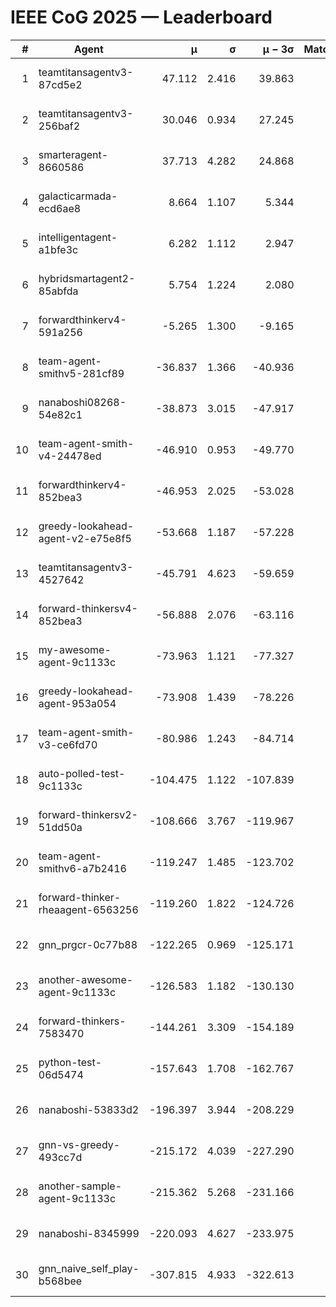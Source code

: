 # IEEE CoG 2025 — Leaderboard

| # | Agent | μ | σ | μ − 3σ | Matches | Updated |
|---:|---|---:|---:|---:|---:|---|
| 1 | teamtitansagentv3-87cd5e2 | 47.112 | 2.416 | 39.863 | 520 | 2025-08-26 22:45 |
| 2 | teamtitansagentv3-256baf2 | 30.046 | 0.934 | 27.245 | 640 | 2025-08-26 22:45 |
| 3 | smarteragent-8660586 | 37.713 | 4.282 | 24.868 | 420 | 2025-08-26 22:45 |
| 4 | galacticarmada-ecd6ae8 | 8.664 | 1.107 | 5.344 | 620 | 2025-08-26 22:45 |
| 5 | intelligentagent-a1bfe3c | 6.282 | 1.112 | 2.947 | 505 | 2025-08-26 22:45 |
| 6 | hybridsmartagent2-85abfda | 5.754 | 1.224 | 2.080 | 473 | 2025-08-26 22:45 |
| 7 | forwardthinkerv4-591a256 | -5.265 | 1.300 | -9.165 | 544 | 2025-08-26 22:45 |
| 8 | team-agent-smithv5-281cf89 | -36.837 | 1.366 | -40.936 | 600 | 2025-08-26 22:45 |
| 9 | nanaboshi08268-54e82c1 | -38.873 | 3.015 | -47.917 | 460 | 2025-08-26 22:45 |
| 10 | team-agent-smith-v4-24478ed | -46.910 | 0.953 | -49.770 | 460 | 2025-08-26 22:45 |
| 11 | forwardthinkerv4-852bea3 | -46.953 | 2.025 | -53.028 | 496 | 2025-08-26 22:45 |
| 12 | greedy-lookahead-agent-v2-e75e8f5 | -53.668 | 1.187 | -57.228 | 500 | 2025-08-26 22:45 |
| 13 | teamtitansagentv3-4527642 | -45.791 | 4.623 | -59.659 | 480 | 2025-08-26 22:45 |
| 14 | forward-thinkersv4-852bea3 | -56.888 | 2.076 | -63.116 | 502 | 2025-08-26 22:45 |
| 15 | my-awesome-agent-9c1133c | -73.963 | 1.121 | -77.327 | 600 | 2025-08-26 22:45 |
| 16 | greedy-lookahead-agent-953a054 | -73.908 | 1.439 | -78.226 | 420 | 2025-08-26 22:45 |
| 17 | team-agent-smith-v3-ce6fd70 | -80.986 | 1.243 | -84.714 | 620 | 2025-08-26 22:45 |
| 18 | auto-polled-test-9c1133c | -104.475 | 1.122 | -107.839 | 380 | 2025-08-26 22:45 |
| 19 | forward-thinkersv2-51dd50a | -108.666 | 3.767 | -119.967 | 496 | 2025-08-26 22:45 |
| 20 | team-agent-smithv6-a7b2416 | -119.247 | 1.485 | -123.702 | 560 | 2025-08-26 22:45 |
| 21 | forward-thinker-rheaagent-6563256 | -119.260 | 1.822 | -124.726 | 776 | 2025-08-26 22:45 |
| 22 | gnn_prgcr-0c77b88 | -122.265 | 0.969 | -125.171 | 460 | 2025-08-26 22:45 |
| 23 | another-awesome-agent-9c1133c | -126.583 | 1.182 | -130.130 | 580 | 2025-08-26 22:45 |
| 24 | forward-thinkers-7583470 | -144.261 | 3.309 | -154.189 | 560 | 2025-08-26 22:45 |
| 25 | python-test-06d5474 | -157.643 | 1.708 | -162.767 | 480 | 2025-08-26 22:45 |
| 26 | nanaboshi-53833d2 | -196.397 | 3.944 | -208.229 | 500 | 2025-08-26 22:45 |
| 27 | gnn-vs-greedy-493cc7d | -215.172 | 4.039 | -227.290 | 580 | 2025-08-26 22:45 |
| 28 | another-sample-agent-9c1133c | -215.362 | 5.268 | -231.166 | 700 | 2025-08-26 22:45 |
| 29 | nanaboshi-8345999 | -220.093 | 4.627 | -233.975 | 760 | 2025-08-26 22:45 |
| 30 | gnn_naive_self_play-b568bee | -307.815 | 4.933 | -322.613 | 480 | 2025-08-26 22:45 |
